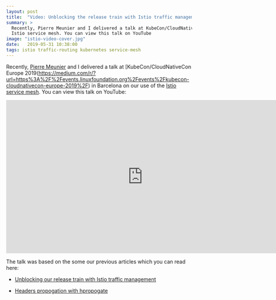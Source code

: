 ```yaml
---
layout: post
title:  "Video: Unblocking the release train with Istio traffic management"
summary: >
  Recently, Pierre Meunier and I delivered a talk at KubeCon/CloudNativeCon Europe 2019 in Barcelona on our use of the
  Istio service mesh. You can view this talk on YouTube
image: "istio-video-cover.jpg"
date:   2019-05-31 10:38:00
tags: istio traffic-routing kubernetes service-mesh
---
```

Recently, [Pierre Meunier](https://medium.com/@pierre.meunier) and I delivered a talk at
[KubeCon/CloudNativeCon Europe 2019(https://medium.com/r/?url=https%3A%2F%2Fevents.linuxfoundation.org%2Fevents%2Fkubecon-cloudnativecon-europe-2019%2F)
in Barcelona on our use of the [Istio service mesh](https://medium.com/r/?url=https%3A%2F%2Fistio.io%2F). You can view
this talk on YouTube:

<iframe width="740" height="416" src="https://www.youtube.com/embed/jJdhec4Yufo" frameborder="0" allow="autoplay; encrypted-media" allowfullscreen></iframe>

The talk was based on the some our previous articles which you can read here:

* [Unblocking our release train with Istio traffic management](/2019-01-unblocking-our-release-train-with-istio-traffic-management)

* [Headers propogation with hpropogate](https://medium.com/ww-engineering/headers-propagation-with-hpropagate-27de8347f76a)
